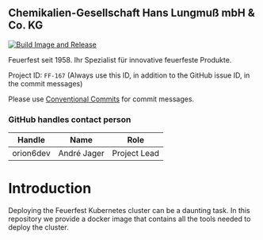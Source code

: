 ## Chemikalien-Gesellschaft Hans Lungmuß mbH & Co. KG

[![Build Image and Release](https://github.com/lungmuss/feuerfest.deploy/actions/workflows/buildandpush.yaml/badge.svg)](https://github.com/lungmuss/feuerfest.deploy/actions/workflows/buildandpush.yaml)

Feuerfest seit 1958.
Ihr Spezialist für innovative feuerfeste Produkte.

Project ID: `FF-167` (Always use this ID, in addition to the GitHub issue ID, in the commit messages)

Please use [Conventional Commits](https://www.conventionalcommits.org) for commit messages.

### GitHub handles contact person

| Handle    | Name        | Role         |
|-----------|-------------|--------------|
| orion6dev | André Jager | Project Lead |

# Introduction

Deploying the Feuerfest Kubernetes cluster can be a daunting task.
In this repository we provide a docker image that contains all the tools needed to deploy the cluster.

